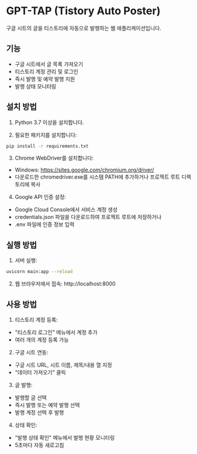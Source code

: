# GPT-TAP (Tistory Auto Poster)

구글 시트의 글을 티스토리에 자동으로 발행하는 웹 애플리케이션입니다.

## 기능

- 구글 시트에서 글 목록 가져오기
- 티스토리 계정 관리 및 로그인
- 즉시 발행 및 예약 발행 지원
- 발행 상태 모니터링

## 설치 방법

1. Python 3.7 이상을 설치합니다.

2. 필요한 패키지를 설치합니다:
```bash
pip install -r requirements.txt
```

3. Chrome WebDriver를 설치합니다:
- Windows: https://sites.google.com/chromium.org/driver/
- 다운로드한 chromedriver.exe를 시스템 PATH에 추가하거나 프로젝트 루트 디렉토리에 복사

4. Google API 인증 설정:
- Google Cloud Console에서 서비스 계정 생성
- credentials.json 파일을 다운로드하여 프로젝트 루트에 저장하거나
- .env 파일에 인증 정보 입력

## 실행 방법

1. 서버 실행:
```bash
uvicorn main:app --reload
```

2. 웹 브라우저에서 접속:
http://localhost:8000

## 사용 방법

1. 티스토리 계정 등록:
- "티스토리 로그인" 메뉴에서 계정 추가
- 여러 개의 계정 등록 가능

2. 구글 시트 연동:
- 구글 시트 URL, 시트 이름, 제목/내용 열 지정
- "데이터 가져오기" 클릭

3. 글 발행:
- 발행할 글 선택
- 즉시 발행 또는 예약 발행 선택
- 발행 계정 선택 후 발행

4. 상태 확인:
- "발행 상태 확인" 메뉴에서 발행 현황 모니터링
- 5초마다 자동 새로고침 